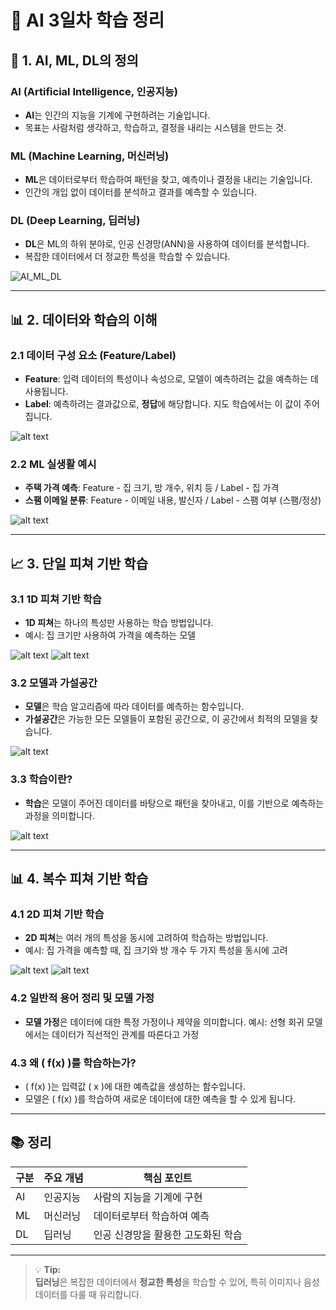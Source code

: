 # 🧠 AI 3일차 학습 정리

## 📘 1. AI, ML, DL의 정의
### AI (Artificial Intelligence, 인공지능)
- **AI**는 인간의 지능을 기계에 구현하려는 기술입니다.
- 목표는 사람처럼 생각하고, 학습하고, 결정을 내리는 시스템을 만드는 것.

### ML (Machine Learning, 머신러닝)
- **ML**은 데이터로부터 학습하여 패턴을 찾고, 예측이나 결정을 내리는 기술입니다.
- 인간의 개입 없이 데이터를 분석하고 결과를 예측할 수 있습니다.

### DL (Deep Learning, 딥러닝)
- **DL**은 ML의 하위 분야로, 인공 신경망(ANN)을 사용하여 데이터를 분석합니다.
- 복잡한 데이터에서 더 정교한 특성을 학습할 수 있습니다.

![AI_ML_DL](image.png)

---

## 📊 2. 데이터와 학습의 이해

### 2.1 데이터 구성 요소 (Feature/Label)
- **Feature**: 입력 데이터의 특성이나 속성으로, 모델이 예측하려는 값을 예측하는 데 사용됩니다.
- **Label**: 예측하려는 결과값으로, **정답**에 해당합니다. 지도 학습에서는 이 값이 주어집니다.

![alt text](image-1.png)

### 2.2 ML 실생활 예시
- **주택 가격 예측**: Feature - 집 크기, 방 개수, 위치 등 / Label - 집 가격
- **스팸 이메일 분류**: Feature - 이메일 내용, 발신자 / Label - 스팸 여부 (스팸/정상)

![alt text](image-2.png)

---

## 📈 3. 단일 피쳐 기반 학습

### 3.1 1D 피쳐 기반 학습
- **1D 피쳐**는 하나의 특성만 사용하는 학습 방법입니다.
- 예시: 집 크기만 사용하여 가격을 예측하는 모델

![alt text](image-3.png)
![alt text](image-4.png)

### 3.2 모델과 가설공간
- **모델**은 학습 알고리즘에 따라 데이터를 예측하는 함수입니다.
- **가설공간**은 가능한 모든 모델들이 포함된 공간으로, 이 공간에서 최적의 모델을 찾습니다.

![alt text](image-5.png)


### 3.3 학습이란?
- **학습**은 모델이 주어진 데이터를 바탕으로 패턴을 찾아내고, 이를 기반으로 예측하는 과정을 의미합니다.

![alt text](image-6.png)

---

## 📊 4. 복수 피쳐 기반 학습

### 4.1 2D 피쳐 기반 학습
- **2D 피쳐**는 여러 개의 특성을 동시에 고려하여 학습하는 방법입니다.
- 예시: 집 가격을 예측할 때, 집 크기와 방 개수 두 가지 특성을 동시에 고려

![alt text](image-7.png)
![alt text](image-8.png)

### 4.2 일반적 용어 정리 및 모델 가정
- **모델 가정**은 데이터에 대한 특정 가정이나 제약을 의미합니다.
  예시: 선형 회귀 모델에서는 데이터가 직선적인 관계를 따른다고 가정

### 4.3 왜 \( f(x) \)를 학습하는가?
- \( f(x) \)는 입력값 \( x \)에 대한 예측값을 생성하는 함수입니다.
- 모델은 \( f(x) \)를 학습하여 새로운 데이터에 대한 예측을 할 수 있게 됩니다.

---

## 📚 정리
| 구분 | 주요 개념 | 핵심 포인트 |
|------|------------|-------------|
| AI | 인공지능 | 사람의 지능을 기계에 구현 |
| ML | 머신러닝 | 데이터로부터 학습하여 예측 |
| DL | 딥러닝 | 인공 신경망을 활용한 고도화된 학습 |

---

> 💡 **Tip:**  
> **딥러닝**은 복잡한 데이터에서 **정교한 특성**을 학습할 수 있어, 특히 이미지나 음성 데이터를 다룰 때 유리합니다.
